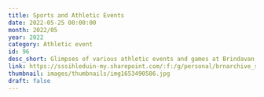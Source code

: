 ```yaml
---
title: Sports and Athletic Events
date: 2022-05-25 00:00:00
month: 2022/05
year: 2022
category: Athletic event
id: 96
desc_short: Glimpses of various athletic events and games at Brindavan.
link: https://sssihleduin-my.sharepoint.com/:f:/g/personal/brnarchive_sssihl_edu_in/Ej4TjKx1pdVEo_XwjejMR1cBEWTT2mcMST0uGIoK9MnR8w?e=KTPdgx
thumbnail: images/thumbnails/img1653490586.jpg
draft: false
---
```


    